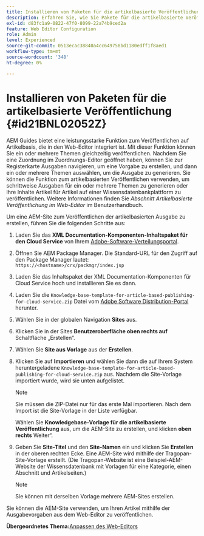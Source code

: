 ```yaml
---
title: Installieren von Paketen für die artikelbasierte Veröffentlichung
description: Erfahren Sie, wie Sie Pakete für die artikelbasierte Veröffentlichung installieren
exl-id: d83fc1a9-0822-47f0-8099-22a74b9ced2a
feature: Web Editor Configuration
role: Admin
level: Experienced
source-git-commit: 0513ecac38840a4cc649758bd1180edff1f8aed1
workflow-type: tm+mt
source-wordcount: '348'
ht-degree: 0%

---
```


# Installieren von Paketen für die artikelbasierte Veröffentlichung {#id21BNL02052Z}

AEM Guides bietet eine leistungsstarke Funktion zum Veröffentlichen auf Artikelbasis, die in den Web-Editor integriert ist. Mit dieser Funktion können Sie ein oder mehrere Themen gleichzeitig veröffentlichen. Nachdem Sie eine Zuordnung im Zuordnungs-Editor geöffnet haben, können Sie zur Registerkarte Ausgaben navigieren, um eine Vorgabe zu erstellen, und dann ein oder mehrere Themen auswählen, um die Ausgabe zu generieren. Sie können die Funktion zum artikelbasierten Veröffentlichen verwenden, um schrittweise Ausgaben für ein oder mehrere Themen zu generieren oder Ihre Inhalte Artikel für Artikel auf einer Wissensdatenbankplattform zu veröffentlichen. Weitere Informationen finden Sie *Abschnitt Artikelbasierte Veröffentlichung im Web-Editor* im Benutzerhandbuch.

Um eine AEM-Site zum Veröffentlichen der artikelbasierten Ausgabe zu erstellen, führen Sie die folgenden Schritte aus:

1. Laden Sie das **XML Documentation-Komponenten-Inhaltspaket für den Cloud Service** von Ihrem [Adobe-Software-Verteilungsportal &#x200B;](https://experience.adobe.com/#/downloads/content/software-distribution/en/general.html).
1. Öffnen Sie AEM Package Manager. Die Standard-URL für den Zugriff auf den Package Manager lautet: `https://<hostname>/crx/packmgr/index.jsp`
1. Laden Sie das Inhaltspaket der XML Documentation-Komponenten für Cloud Service hoch und installieren Sie es dann.
1. Laden Sie die `Knowledge-base-template-for-article-based-publishing-for-cloud-service.zip` Datei vom [Adobe Software Distribution-Portal](https://experience.adobe.com/#/downloads/content/software-distribution/en/general.html) herunter.
1. Wählen Sie in der globalen Navigation **Sites** aus.
1. Klicken Sie in der Sites **Benutzeroberfläche oben rechts auf** Schaltfläche „Erstellen“.
1. Wählen Sie **Site aus Vorlage** aus der **Erstellen**.
1. Klicken Sie auf **Importieren** und wählen Sie dann die auf Ihrem System heruntergeladene `Knowledge-base-template-for-article-based-publishing-for-cloud-service.zip` aus. Nachdem die Site-Vorlage importiert wurde, wird sie unten aufgelistet.

   >[!NOTE]
   >
   > Sie müssen die ZIP-Datei nur für das erste Mal importieren. Nach dem Import ist die Site-Vorlage in der Liste verfügbar.

   Wählen Sie **Knowledgebase-Vorlage für die artikelbasierte Veröffentlichung** aus, um die AEM-Site zu erstellen, und klicken **oben rechts** Weiter“.

1. Geben Sie **Site-Titel** und den **Site-Namen** ein und klicken Sie **Erstellen** in der oberen rechten Ecke. Eine AEM-Site wird mithilfe der Tragopan-Site-Vorlage erstellt. \(Die Tragopan-Website ist eine Beispiel-AEM-Website der Wissensdatenbank mit Vorlagen für eine Kategorie, einen Abschnitt und Artikelseiten.\)

   >[!NOTE]
   >
   > Sie können mit derselben Vorlage mehrere AEM-Sites erstellen.


Sie können die AEM-Site verwenden, um Ihren Artikel mithilfe der Ausgabevorgaben aus dem Web-Editor zu veröffentlichen.

**Übergeordnetes Thema:**&#x200B;[&#x200B; Anpassen des Web-Editors](conf-web-editor.md)
